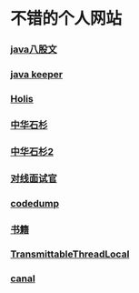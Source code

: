 # 不错的个人网站
### [java八股文](http://121.40.44.120/xyblog/find/22176.html)
### [java keeper](https://javakeeper.starfish.ink/data-management/Redis/Redis-MQ.html#_2-1-list-%E5%AE%9E%E7%8E%B0%E6%B6%88%E6%81%AF%E9%98%9F%E5%88%97)
### [Holis](https://www.hollischuang.com/)
### [中华石杉](https://gitee.com/shishan100)
### [中华石杉2](https://doocs.github.io/advanced-java/#/?id=%E4%BA%92%E8%81%94%E7%BD%91-java-%E5%B7%A5%E7%A8%8B%E5%B8%88%E8%BF%9B%E9%98%B6%E7%9F%A5%E8%AF%86%E5%AE%8C%E5%85%A8%E6%89%AB%E7%9B%B2)
### [对线面试官](http://javainterview.gitee.io/luffy/2021/08/19/01-Java%E5%9F%BA%E7%A1%80/04.%20%E5%8F%8D%E5%B0%84%E5%92%8C%E5%8A%A8%E6%80%81%E4%BB%A3%E7%90%86/)
### [codedump](https://www.codedump.info/post/20200122-series-pages/)
### [书籍](https://github.com/itdevbooks/pdf)


### [TransmittableThreadLocal](https://github.com/alibaba/transmittable-thread-local)
### [canal](https://github.com/alibaba/canal)
